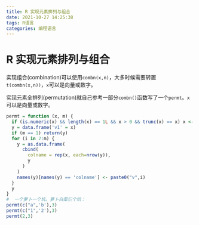 ```yaml
---
title: R 实现元素排列与组合
date: 2021-10-27 14:25:38
tags: R语言
categories: 编程语言
---
```


# R 实现元素排列与组合
实现组合(combination)可以使用`combn(x,n)`，大多时候需要转置`t(combn(x,n))`，`x`可以是向量或数字。

实现元素全排列(permutation)就自己参考一部分`combn()`函数写了一个`permt`。`x`可以是向量或数字。
<!-- more -->
```r
permt = function (x, m) {
  if (is.numeric(x) && length(x) == 1L && x > 0 && trunc(x) == x) x <- seq_len(x)
  y = data.frame('v1' = x)
  if (m == 1) return(y)
  for (i in 2:m) {
    y = as.data.frame(
      cbind(
        colname = rep(x, each=nrow(y)),
        y
      )
    )
    names(y)[names(y) == 'colname'] <- paste0("v",i)
  }
  y
}
#  一个萝卜一个坑。萝卜白菜仨个坑：
permt(c("a",'b'),3)
permt(c("1",'2'),3)
permt(2,3)
```